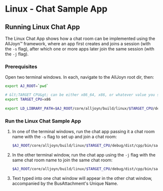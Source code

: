 # Linux - Chat Sample App

## Running Linux Chat App
The Linux Chat App shows how a chat room can be implemented 
using the AllJoyn&trade; framework, where an app first creates 
and joins a session (with the `-s` flag), after which one or 
more apps later join the same session (with the `-j` flag).

### Prerequisites

Open two terminal windows. In each, navigate to the AllJoyn root dir, then:

```sh
export AJ_ROOT=`pwd`

# &lt;TARGET CPU&gt; can be either x86_64, x86, or whatever value you set for "CPU=" when running SCons.
export TARGET_CPU=x86
            
export LD_LIBRARY_PATH=$AJ_ROOT/core/alljoyn/build/linux/$TARGET_CPU/debug/dist/cpp/lib:$LD_LIBRARY_PATH
```

### Run the Linux Chat Sample App

1. In one of the terminal windows, run the chat app passing it a 
chat room name with the `-s` flag to set up and join a chat room:

   ```sh
   $AJ_ROOT/core/alljoyn/build/linux/$TARGET_CPU/debug/dist/cpp/bin/samples/chat -s mychannel
   ```

2. In the other terminal window, run the chat app using the `-j` 
flag with the same chat room name to join the same chat room:

   ```sh
   $AJ_ROOT/core/alljoyn/build/linux/$TARGET_CPU/debug/dist/cpp/bin/samples/chat -j mychannel
   ```

3.  Text typed into one chat window will appear in the other 
chat window, accompanied by the BusAttachment's Unique Name.
